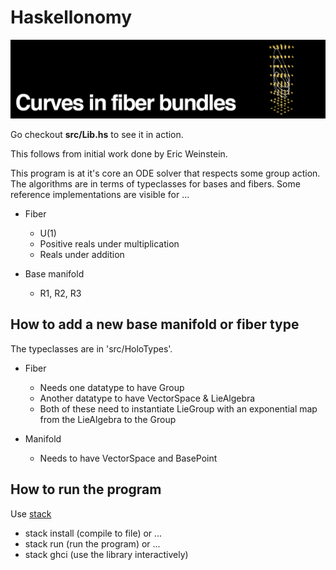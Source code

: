 # Haskellonomy

![example](media/header.png)

Go checkout **src/Lib.hs** to see it in action.

This follows from initial work done by Eric Weinstein.

This program is at it's core an ODE solver that respects some group action. The algorithms are in terms of typeclasses for bases and fibers. Some reference implementations are visible for ...

- Fiber
    - U(1)
    - Positive reals under multiplication
    - Reals under addition

- Base manifold
    - R1, R2, R3

## How to add a new base manifold or fiber type

The typeclasses are in  'src/HoloTypes'.

- Fiber
  - Needs one datatype to have Group
  - Another datatype to have VectorSpace & LieAlgebra
  - Both of these need to instantiate LieGroup with an exponential map from the LieAlgebra to the Group 

- Manifold
    - Needs to have VectorSpace and BasePoint

## How to run the program

Use [stack](https://docs.haskellstack.org/en/stable/README/)

- stack install (compile to file) or ...
- stack run (run the program) or ...
- stack ghci (use the library interactively)
